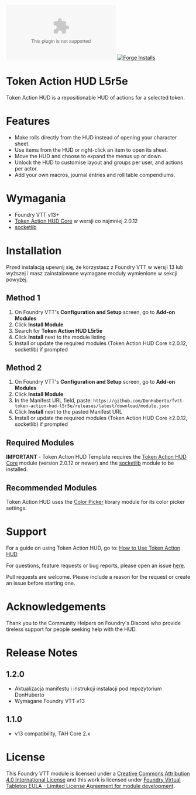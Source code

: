 ![Downloads](https://img.shields.io/github/downloads/DonHuberto/fvtt-token-action-hud-l5r5e/latest/module.zip?color=2b82fc&label=DOWNLOADS&style=for-the-badge) [![Forge Installs](https://img.shields.io/badge/dynamic/json?label=Forge%20Installs&query=package.installs&suffix=%25&url=https%3A%2F%2Fforge-vtt.com%2Fapi%2Fbazaar%2Fpackage%2Ftoken-action-hud-l5r5e&colorB=448d34&style=for-the-badge)](https://forge-vtt.com/bazaar#package=token-action-hud-l5r5e)

# Token Action HUD L5r5e

Token Action HUD is a repositionable HUD of actions for a selected token.

# Features
- Make rolls directly from the HUD instead of opening your character sheet.
- Use items from the HUD or right-click an item to open its sheet.
- Move the HUD and choose to expand the menus up or down.
- Unlock the HUD to customise layout and groups per user, and actions per actor.
- Add your own macros, journal entries and roll table compendiums.

# Wymagania

- Foundry VTT v13+
- [Token Action HUD Core](https://foundryvtt.com/packages/token-action-hud-core) w wersji co najmniej 2.0.12
- [socketlib](https://foundryvtt.com/packages/socketlib)

# Installation

Przed instalacją upewnij się, że korzystasz z Foundry VTT w wersji 13 lub wyższej i masz zainstalowane wymagane moduły wymienione w sekcji powyżej.

## Method 1
1. On Foundry VTT's **Configuration and Setup** screen, go to **Add-on Modules**
2. Click **Install Module**
3. Search for **Token Action HUD L5r5e** 
4. Click **Install** next to the module listing
5. Install or update the required modules (Token Action HUD Core ≥2.0.12, socketlib) if prompted

## Method 2
1. On Foundry VTT's **Configuration and Setup** screen, go to **Add-on Modules**
2. Click **Install Module**
3. In the Manifest URL field, paste: `https://github.com/DonHuberto/fvtt-token-action-hud-l5r5e/releases/latest/download/module.json`
4. Click **Install** next to the pasted Manifest URL
5. Install or update the required modules (Token Action HUD Core ≥2.0.12, socketlib) if prompted

## Required Modules

**IMPORTANT** - Token Action HUD Template requires the [Token Action HUD Core](https://foundryvtt.com/packages/token-action-hud-core) module (version 2.0.12 or newer) and the [socketlib](https://foundryvtt.com/packages/socketlib) module to be installed.

## Recommended Modules
Token Action HUD uses the [Color Picker](https://foundryvtt.com/packages/color-picker) library module for its color picker settings.

# Support

For a guide on using Token Action HUD, go to: [How to Use Token Action HUD](https://github.com/Larkinabout/fvtt-token-action-hud-core/wiki/How-to-Use-Token-Action-HUD)

For questions, feature requests or bug reports, please open an issue [here](https://github.com/DonHuberto/fvtt-token-action-hud-l5r5e/issues).

Pull requests are welcome. Please include a reason for the request or create an issue before starting one.

# Acknowledgements

Thank you to the Community Helpers on Foundry's Discord who provide tireless support for people seeking help with the HUD.

# Release Notes

## 1.2.0

- Aktualizacja manifestu i instrukcji instalacji pod repozytorium DonHuberto
- Wymagane Foundry VTT v13

## 1.1.0

- v13 compatibility, TAH Core 2.x

# License

This Foundry VTT module is licensed under a [Creative Commons Attribution 4.0 International License](https://creativecommons.org/licenses/by/4.0/) and this work is licensed under [Foundry Virtual Tabletop EULA - Limited License Agreement for module development](https://foundryvtt.com/article/license/).